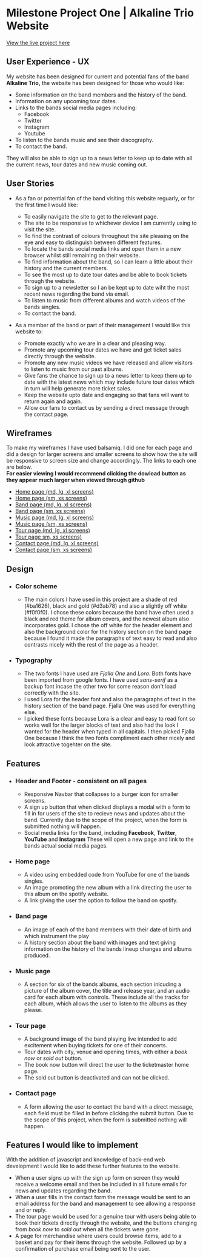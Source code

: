 # Milestone Project One | Alkaline Trio Website

[View the live project here](https://ashb87.github.io/Alkaline-Ms-Project-one/)
 

## User Experience - UX

 My website has been designed for current and potential fans of the band **__Alkaline Trio,__** 
 the website has been designed for those who would like:
  * Some information on the band members and the history of the band.
  * Information on any upcoming tour dates.
  * Links to the bands social media pages including:
    * Facebook
    * Twitter
    * Instagram
    * Youtube
  * To listen to the bands music and see their discography.
  * To contact the band.<br>

They will also be able to sign up to a news letter to keep up to date with all the current news, tour dates and new music coming out.

## User Stories

* As a fan or potential fan of the band visiting this website reguarly, or for the first time I would like:
    * To easily navigate the site to get to the relevant page.
    * The site to be responsive to whichever device I am currently using to visit the site. 
    * To find the contrast of colours throughout the site pleasing on the eye and easy to distinguish between different features.
    * To locate the bands social media links and open them in a new browser whilst still remaining on their website.
    * To find information about the band, so I can learn a little about their history and the current members.
    * To see the most up to date tour dates and be able to book tickets through the website.
    * To sign up to a newsletter so I an be kept up to date wiht the most recent news regarding the band via email. 
    * To listen to music from different albums and watch videos of the bands singles.
    * To contact the band.

* As a member of the band or part of their management I would like this website to:
    * Promote exactly who we are in a clear and pleasing way.
    * Promote any upcoming tour dates we have and get ticket sales directly through the website.
    * Promote any new music videos we have released and allow visitors to listen to music from our past albums.
    * Give fans the chance to sign up to a news letter to keep them up to date with the latest news which may include future tour dates
    which in turn will help generate more ticket sales.
    * Keep the website upto date and engaging so that fans will want to return again and again.
    * Allow our fans to contact us by sending a direct message through the contact page.

## Wireframes

To make my wireframes I have used balsamiq. I did one for each page and did a design for larger screens and smaller screens to show how the 
site will be responsive to screen size and change accordingly. The links to each one are below.<br> **__For easier viewing I would recommend clicking the 
dowload button as they appear much larger when viewed through github__**

* [Home page (md, lg, xl screens)](https://github.com/Ashb87/Alkaline-Ms-Project-one/blob/master/MS1-wireframes/Alkaline-project-home-big.png)
* [Home page (sm, xs screens)](https://github.com/Ashb87/Alkaline-Ms-Project-one/blob/master/MS1-wireframes/Alkaline-project-home-small.png)
* [Band page (md, lg, xl screens)](https://github.com/Ashb87/Alkaline-Ms-Project-one/blob/master/MS1-wireframes/Alkaline-project-band-big.png)
* [Band page (sm, xs screens)](https://github.com/Ashb87/Alkaline-Ms-Project-one/blob/master/MS1-wireframes/Alkaline-project-band-small.png)
* [Music page (md, lg, xl screens)](https://github.com/Ashb87/Alkaline-Ms-Project-one/blob/master/MS1-wireframes/Alkaline-project-music-big.png)
* [Music page (sm, xs screens)](https://github.com/Ashb87/Alkaline-Ms-Project-one/blob/master/MS1-wireframes/Alkaline-project-music-small.png)
* [Tour page (md, lg, xl screens)](https://github.com/Ashb87/Alkaline-Ms-Project-one/blob/master/MS1-wireframes/Alkaline-project-tour-big.png)
* [Tour page sm, xs screens)](https://github.com/Ashb87/Alkaline-Ms-Project-one/blob/master/MS1-wireframes/Alkaline-project-tour-small.png)
* [Contact page (md, lg, xl screens)](https://github.com/Ashb87/Alkaline-Ms-Project-one/blob/master/MS1-wireframes/Alkaline-project-contact-big.png)
* [Contact page (sm, xs screens)](https://github.com/Ashb87/Alkaline-Ms-Project-one/blob/master/MS1-wireframes/Alkaline-project-contact-small.png)

## Design

  * ### Color scheme
     * The main colors I have used in this project are a shade of red (#ba1626), black and gold (#d3ab78) and also a slightly off white (#f0f0f0).
       I chose these colors because the band have often used a black and red theme for album covers, and the newest album also incorporates
       gold. I chose the off white for the header element and also the background color for the history section on the band page
       because I found it made the paragraphs of text easy to read and also contrasts nicely with the rest of the page as a header.

  * ### Typography
     * The two fonts I have used are *Fjalla One* and *Lora*. Both fonts have been imported from google fonts. I have used *sans-serif* as a backup 
       font incase the other two for some reason don't load correctly with the site.
     * I used Lora for the header font and also the paragraphs of text in the history section of the band page. Fjalla One was used for everything else.
     * I picked these fonts because Lora is a clear and easy to read font so works well for the larger blocks of text and also had the look I wanted for the 
       header when typed in all capitals. I then picked Fjalla One because I think the two fonts compliment each other nicely and look attractive
       togehter on the site.

## Features

  * ### Header and Footer - consistent on all pages
    * Responsive Navbar that collapses to a burger icon for smaller screens.
    * A sign up button that when clicked displays a modal with a form to fill in for users of the site to recieve news and updates about the band.
      Currently due to the scope of the project, when the form is submitted nothing will happen.
    * Social media links for the band, including **Facebook**, **Twitter**, **YouTube** and **Instagram** These will open a new page and link 
      to the bands actual social media pages.

  * ### Home page
    * A video using embedded code from YouTube for one of the bands singles.
    * An image promoting the new album with a link directing the user to this album on the spotify website.
    * A link giving the user the option to follow the band on spotify.

  * ### Band page
    * An image of each of the band members with their date of birth and which instrument the play
    * A history section about the band with images and text giving information on the history of the bands lineup changes and albums produced.

  * ### Music page
    * A section for six of the bands albums, each section inlcuding a picture of the album cover, the title and release year, and an audio
      card for each album with controls. These include all the tracks for each album, which allows the user to listen to the albums as they please. 

  * ### Tour page
    * A background image of the band playing live intended to add excitement when buying tickets for one of their concerts.
    * Tour dates with city, venue and opening times, with either a *book now* or *sold out* button.
    * The book now button will direct the user to the ticketmaster home page.
    * The sold out button is deactivated and can not be clicked.

  * ### Contact page
    * A form allowing the user to contact the band with a direct message, each field must be filled in before clicking the submit button.
      Due to the scope of this project, when the form is submitted nothing will happen.  
      
## Features I would like to implement 
With the addition of javascript and knowledge of back-end web development I would like to add these further features to the website.
  * When a user signs up with the sign up form on screen they would receive a welcome email and then be included in all future emails 
    for news and updates regarding the band. 
  * When a user fills in the contact form the message would be sent to an email address for the band and management to see allowing a response 
    and or reply.
  * The tour page would be used for a genuine tour with users being able to book their tickets directly through the website, and the buttons 
    changing from *book now* to *sold out* when all the tickets were gone.
  * A page for merchandise where users could browse items, add to a basket and pay for their items through the website. Followed up by a 
    confirmation of purchase email being sent to the user. 

    

 


 
 